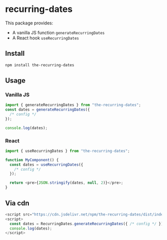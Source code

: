 # recurring-dates

This package provides:

- A vanilla JS function `generateRecurringDates`
- A React hook `useRecurringDates`

## Install

```bash
npm install the-recurring-dates
```

## Usage

### Vanilla JS

```js
import { generateRecurringDates } from "the-recurring-dates";
const dates = generateRecurringDates({
  /* config */
});

console.log(dates);
```

### React

```js
import { useRecurringDates } from "the-recurring-dates";

function MyComponent() {
  const dates = useRecurringDates({
    /* config */
  });

  return <pre>{JSON.stringify(dates, null, 2)}</pre>;
}
```

## Via cdn

```js
<script src="https://cdn.jsdelivr.net/npm/the-recurring-dates/dist/index.umd.js"></script>
<script>
  const dates = RecurringDates.generateRecurringDates({ /* config */ });
  console.log(dates);
</script>
```
